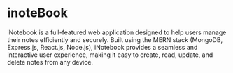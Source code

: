 # inoteBook
iNotebook is a full-featured web application designed to help users manage their notes efficiently and securely. Built using the MERN stack (MongoDB, Express.js, React.js, Node.js), iNotebook provides a seamless and interactive user experience, making it easy to create, read, update, and delete notes from any device.

